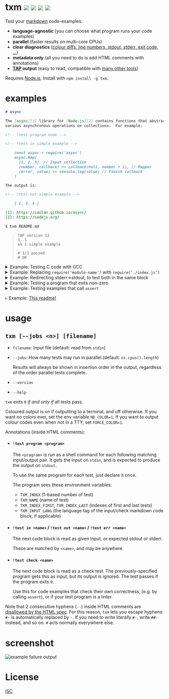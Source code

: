 # txm [![](https://img.shields.io/npm/v/txm.svg?style=flat-square)][1] [![](https://img.shields.io/travis/anko/txm.svg?style=flat-square)][2] [![](https://img.shields.io/coveralls/github/anko/txm?style=flat-square)][coveralls] [![](https://img.shields.io/david/anko/txm.svg?style=flat-square)][3]

Test your [markdown][markdown] code-examples.

 - **language-agnostic** (you can choose what program runs your code examples)
 - **parallel** (faster results on multi-core CPUs)
 - **clear diagnostics** ([colour diffs, line numbers, stdout, stderr, exit
   code, …](#screenshot))
 - **metadata only** (all you need to do is add HTML comments with annotations)
 - **[TAP][tap-spec] output** (easy to read, compatible with [many other
   tools](https://github.com/sindresorhus/awesome-tap))

Requires [Node.js][nodejs].  Install with `npm install -g txm`.

# examples

<!-- !test program node src/cli.js -->

<!-- !test in example -->

```markdown
# async

The [async][1] library for [Node.js][2] contains functions that abstract over
various asynchronous operations on collections.  For example:

<!-- !test program node -->

<!-- !test in simple example -->

    const async = require('async')
    async.map(
      [1, 2, 3], // Input collection
      (number, callback) => callback(null, number + 1), // Mapper
      (error, value) => console.log(value) // Finish callback
    )

The output is:

<!-- !test out simple example -->

    [ 2, 3, 4 ]

[1]: https://caolan.github.io/async/
[2]: https://nodejs.org/
```

```bash
$ txm README.md
```

<!-- !test out example -->

> ```tap
> TAP version 13
> 1..1
> ok 1 simple example
>
> # 1/1 passed
> # OK
> ```

<details><summary>Example: Testing C code with GCC</summary>

<!-- !test in C example -->

You can use whatever you want as the `!test program`, including shell file
management and a C compiler:

```markdown
<!-- !test program
cat > /tmp/program.c
gcc /tmp/program.c -o /tmp/test-program && /tmp/test-program -->

Here is a simple example C program that computes the answer to life, the
universe, and everything:

<!-- !test in printf -->

    #include <stdio.h>
    int main () {
        printf("%d\n", 6 * 7);
    }

<!-- !test out printf -->

    42
```

<!-- !test out C example -->

> ```
> TAP version 13
> 1..1
> ok 1 printf
>
> # 1/1 passed
> # OK
> ```

</details>


<details><summary>Example: Replacing <code>require('module-name')</code> with <code>require('./index.js')</code></summary>

Your users will be using your library by importing it using its package name
(e.g. `require('module-name')`.  However, it makes sense to actually run your
tests such that they use your local implementation in `./index.js`, or whatever
is listed as the `main` file in `package.json`.

So here's a markdown file with a test program specified that loads the name of
the main file out of `./package.json`, and replaces the first `require(...)`
call with that:

<!-- !test in require replacing example  -->

```markdown
<!-- !test program
# First read stdin into a temporary file
TEMP_FILE="$(mktemp --suffix=js)"
cat > "$TEMP_FILE"

# Read the package name and main file from package.json
PACKAGE_NAME=$(node -e "console.log(require('./package.json').name)")
LOCAL_MAIN_FILE=$(node -e "console.log(Object.values(require('./package.json').bin)[0])")

# Run a version of the input code where requires for the package name are
# replaced with the local file path
cat "$TEMP_FILE" \
| sed -e "s#require('$PACKAGE_NAME')#require('./$LOCAL_MAIN_FILE')#" \
| node
-->

<!-- !test in use library -->

    require('txm')

Note that because this module isn't really a library, requiring it just runs
the program...

<!-- !test out use library -->

    TAP version 13
    1..0
    # no tests
    # For help, see https://github.com/anko/txm
```

<!-- !test out require replacing example -->

> ```
> TAP version 13
> 1..1
> ok 1 use library
>
> # 1/1 passed
> # OK
> ```

</details>

<details><summary>Example: Redirecting stderr→stdout, to test both in the same
block</summary>

Prepending `2>&1` to a shell command [redirects][shell-redirection-q] `stderr`
to `stdout`.  This can be handy if you don't want to write separate `!test out`
and `!test err` blocks.

<!-- !test in redirect stderr -->

```markdown
<!-- !test program 2>&1 node -->

<!-- !test in print to both stdout and stderr -->

    console.error("This goes to stderr!")
    console.log("This goes to stdout!")

<!-- !test out print to both stdout and stderr -->

    This goes to stderr!
    This goes to stdout!
```

<!-- !test out redirect stderr -->

> ```
> TAP version 13
> 1..1
> ok 1 print to both stdout and stderr
>
> # 1/1 passed
> # OK
> ```
</details>

<details><summary>Example: Testing a program that exits non-zero</summary>

`txm` assumes that if the test program exits non-zero, it must have been
unintentional.  You can put `|| true` after the program command to make the
shell swallow the exit code and pretend to `txm` that it was `0` and everything
is fine.

<!-- !test in don't fail on non-zero -->

```markdown
<!-- !test program node || true -->

<!-- !test in don't fail -->

    console.log("Hi before throw!")
    throw new Error("AAAAAA!")

<!-- !test out don't fail -->

    Hi before throw!
```

<!-- !test out don't fail on non-zero -->

> ```
> TAP version 13
> 1..1
> ok 1 don't fail
>
> # 1/1 passed
> # OK
> ```
</details>

<details><summary>Example: Testing examples that call <code>assert</code></summary>

If your example code calls `assert` or such (which throw an error and exit
nonzero when the assert fails), then you don't really need an output block,
because the example already documents its assumptions.

In such cases you can use use a `!test check` annotation.  This simply runs the
code, and checks that the program exits with status `0`, ignoring its output.

<!-- !test in asserting test -->

```markdown
<!-- !test program node -->

<!-- !test check laws of mathematics -->

    const assert = require('assert')
    assert(1 + 1 == 2)

```

<!-- !test out asserting test -->

> ```
> TAP version 13
> 1..1
> ok 1 laws of mathematics
>
> # 1/1 passed
> # OK
> ```
</details>

▹ Example: [This
readme!](https://raw.githubusercontent.com/anko/txm/master/readme.markdown)

# usage

## `txm [--jobs <n>] [filename]`

 - `filename`: Input file (default: read from `stdin`)
 - `--jobs`: How many tests may run in parallel.(default: `os.cpus().length`)

   Results will always be shown in insertion order in the output, regardless of
   the order parallel tests complete.

 - `--version`
 - `--help`

`txm` exits `0` *if and only if* all tests pass.

Coloured output is on if outputting to a terminal, and off otherwise.  If you
want no colors ever, set the env variable `NO_COLOR=1`.  If you want to output
colour codes even when not in a TTY, set `FORCE_COLOR=1`.

Annotations (inside HTML comments):

 - #### `!test program <program>`

   The `<program>` is run as a shell command for each following matching
   input/output pair.  It gets the input on `stdin`, and is expected to produce
   the output on `stdout`.

   To use the same program for each test, just declare it once.

   The program sees these environment variables:

    - `TXM_INDEX` (1-based number of test)
    - `TXM_NAME` (name of test)
    - `TXM_INDEX_FIRST`, `TXM_INDEX_LAST` (indexes of first and last tests)
    - `TXM_INPUT_LANG` (the language tag of the input/check markdown code
      block, if applicable)

 - #### `!test in <name>` / `!test out <name>` / `!test err <name>`

   The next code block is read as given input, or expected stdout or stderr.

   These are matched by `<name>`, and may be anywhere.

 - #### `!test check <name>`

   The next code block is read as a check test.  The previously-specified
   program gets this as input, but its output is ignored.  The test passes if
   the program exits `0`.

   Use this for code examples that check their own correctness, (e.g.  by
   calling `assert`), or if your test program is a linter.

Note that 2 consecutive hyphens (`--`) inside HTML comments are [disallowed by
the HTML spec][html-comments-spec].  For this reason, `txm` lets you escape
hyphens: `#-` is automatically replaced by `-`.  If you need to write literally
`#-`, write `##-` instead, and so on.  `#` acts normally everywhere else.

# screenshot

![example failure
output](https://user-images.githubusercontent.com/5231746/78293904-a7f23a00-7529-11ea-9632-799402a0219b.png)

# License

[ISC](LICENSE)

[1]: https://www.npmjs.com/package/txm
[2]: https://travis-ci.org/anko/txm
[3]: https://david-dm.org/anko/txm
[coveralls]: https://coveralls.io/github/anko/txm
[nodejs]: https://nodejs.org/
[markdown]: http://daringfireball.net/projects/markdown/syntax
[tap-spec]: https://testanything.org/tap-version-13-specification.html
[html-comments-spec]: http://www.w3.org/TR/REC-xml/#sec-comments
[shell-redirection-q]: https://superuser.com/questions/1179844/what-does-dev-null-21-true-mean-in-linux

